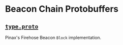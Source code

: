 # Beacon Chain Protobuffers

## [`type.proto`](https://github.com/pinax-network/firehose-beacon/blob/main/proto/sf/beacon/type/v1/type.proto)

Pinax's Firehose Beacon `Block` implementation.
